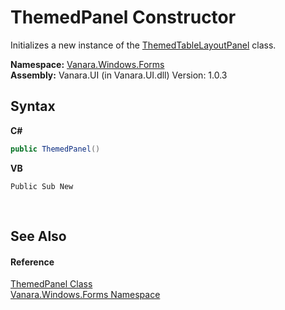 # ThemedPanel Constructor 
 

Initializes a new instance of the <a href="bd593ca7-e80c-4e06-9a1b-30a63f1536c3">ThemedTableLayoutPanel</a> class.

**Namespace:**&nbsp;<a href="c580cf52-4028-70db-28d0-f9b1abc03861">Vanara.Windows.Forms</a><br />**Assembly:**&nbsp;Vanara.UI (in Vanara.UI.dll) Version: 1.0.3

## Syntax

**C#**<br />
``` C#
public ThemedPanel()
```

**VB**<br />
``` VB
Public Sub New
```

<br />

## See Also


#### Reference
<a href="a1672eb3-8225-09fa-2130-2d4df8298871">ThemedPanel Class</a><br /><a href="c580cf52-4028-70db-28d0-f9b1abc03861">Vanara.Windows.Forms Namespace</a><br />
